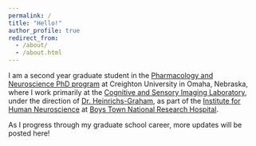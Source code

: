 ```yaml
---
permalink: /
title: "Hello!"
author_profile: true
redirect_from: 
  - /about/
  - /about.html
---
```


I am a second year graduate student in the [Pharmacology and Neuroscience PhD program](https://www.creighton.edu/medicine/departments/pharmacology-neuroscience) at Creighton University in Omaha, Nebraska, where I work primarily at the [Cognitive and Sensory Imaging Laboratory](https://www.instituteforhumanneuroscience.org/casi-lab), under the direction of [Dr. Heinrichs-Graham](https://www.instituteforhumanneuroscience.org/elizabeth-heinrichs-graham), as part of the [Institute for Human Neuroscience](https://www.instituteforhumanneuroscience.org/) at [Boys Town National Research Hospital](https://www.boystownresearch.org/).

As I progress through my graduate school career, more updates will be posted here! 